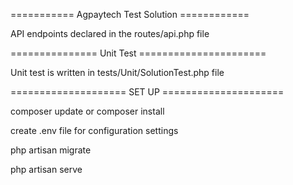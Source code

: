 =========== Agpaytech Test Solution ============

API endpoints declared in the routes/api.php file


=============== Unit Test ======================

Unit test is written in tests/Unit/SolutionTest.php file


==================== SET UP =====================

composer update or composer install

create .env file for configuration settings

php artisan migrate

php artisan serve
